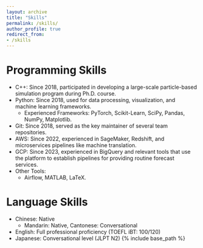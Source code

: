 ```yaml
---
layout: archive
title: "Skills"
permalink: /skills/
author_profile: true
redirect_from:
- /skills
---
```


Programming Skills
======
* C++: Since 2018, participated in developing a large-scale particle-based simulation program during Ph.D. course.
* Python: Since 2018, used for data processing, visualization, and machine learning frameworks.
  * Experienced Frameworks: PyTorch, Scikit-Learn, SciPy, Pandas, NumPy, Matplotlib.
* Git: Since 2018, served as the key maintainer of several team repositories.
* AWS: Since 2022, experienced in SageMaker, Redshift, and microservices pipelines like machine translation.
* GCP: Since 2023, experienced in BigQuery and relevant tools that use the platform to establish pipelines for providing routine forecast services.
* Other Tools:
  * Airflow, MATLAB, LaTeX.
 
    
Language Skills
======
* Chinese: Native
  * Mandarin: Native, Cantonese: Conversational
* English: Full professional proficiency (TOEFL iBT: 100/120)
* Japanese: Conversational level (JLPT N2)
{% include base_path %}
